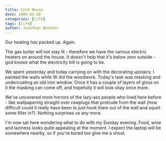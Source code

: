 ```yaml
---
title: Cold House
date: 2006-02-26
categories: [life]
tags: [life]
author: Jonathan Beckett
---
```


Our heating has packed up. Again.

The gas boiler will not stay lit - therefore we have the various electric heaters on around the house. It doesn't help that it's below zero outside - god knows what the electricity bill is going to be.

We spent yesterday and today carrying on with the decorating upstairs; I painted the walls while W did the woodwork. Today's task was masking and undercoating an old iron window. Once it has a couple of layers of gloss on it the masking can come off, and hopefully it will look okay once more.

We've uncovered more horrors of the lazy-ass people who lived here before - like wallpapering straight over rawplugs that protrude from the wall (how difficult could it really have been to just hook them out of the wall and squirt some filler in?). Nothing surprises us any more.

I'm now sat here wondering what to do with my Sunday evening. Food, wine and laziness looks quite appealing at the moment. I expect the laptop will be somewhere nearby, so if you're bored too give me a shout.